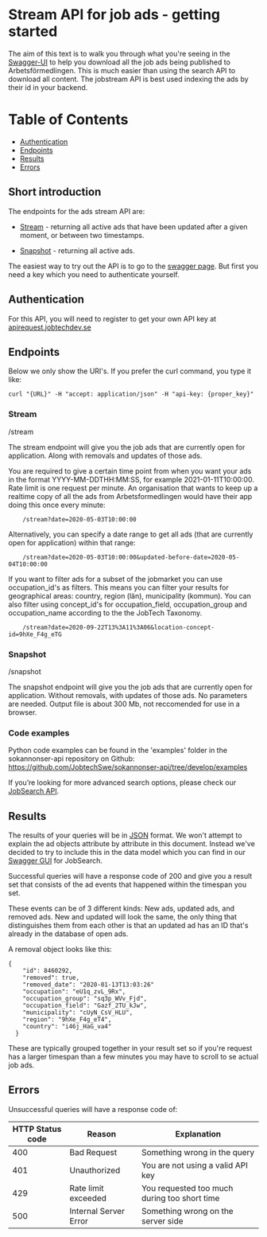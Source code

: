 # Stream API for job ads - getting started

The aim of this text is to walk you through what you're seeing in the [Swagger-UI](https://jobstream.api.jobtechdev.se) to help you download all the job ads being published to Arbetsförmedlingen. This is much easier than using the search API to download all content. The jobstream API is best used indexing the ads by their id in your backend.

# Table of Contents
* [Authentication](#Authentication)
* [Endpoints](#Endpoints)
* [Results](#Results)
* [Errors](#Errors)



## Short introduction

The endpoints for the ads stream API are:

* [Stream](#Stream) - returning all active ads that have been updated after a given moment, or between two timestamps.

* [Snapshot](#Snapshot) - returning all active ads.

The easiest way to try out the API is to go to the [swagger page](https://jobstream.api.jobtechdev.se/).
But first you need a key which you need to authenticate yourself.

## Authentication
For this API, you will need to register to get your own API key at [apirequest.jobtechdev.se](https://apirequest.jobtechdev.se)

## Endpoints
Below we only show the URI's. If you prefer the curl command, you type it like:

	curl "{URL}" -H "accept: application/json" -H "api-key: {proper_key}"
	
### Stream 
/stream

The stream endpoint will give you the job ads that are currently open for application. Along with removals and updates of those ads. 
	
You are required to give a certain time point from when you want your ads in the format YYYY-MM-DDTHH:MM:SS, for example 2021-01-11T10:00:00. Rate limit is one request per minute. An organisation that wants to keep up a realtime copy of all the ads from Arbetsformedlingen would have their app doing this once every minute: 

    	/stream?date=2020-05-03T10:00:00

Alternatively, you can specify a date range to get all ads (that are currently open for application) within that range: 
    
    	/stream?date=2020-05-03T10:00:00&updated-before-date=2020-05-04T10:00:00
	
If you want to filter ads for a subset of the jobmarket you can use occupation_id's as filters. This means you can filter your results for geographical areas: country, region (län), municipality (kommun). You can also filter using concept_id's for occupation_field, occupation_group and occupation_name according to the  the JobTech Taxonomy.

    	/stream?date=2020-09-22T13%3A11%3A06&location-concept-id=9hXe_F4g_eTG


### Snapshot
/snapshot

The snapshot endpoint will give you the job ads that are currently open for application. Without removals, with updates of those ads. No parameters are needed. Output file is about 300 Mb, not reccomended for use in a browser.
	
### Code examples
Python code examples can be found in the 'examples' folder in the sokannonser-api repository on Github: 
https://github.com/JobtechSwe/sokannonser-api/tree/develop/examples


	
If you’re looking for more advanced search options, please check our [JobSearch API](https://jobtechdev.se/docs/apis/jobsearch/).

## Results
The results of your queries will be in [JSON](https://en.wikipedia.org/wiki/JSON) format. We won't attempt to explain the ad objects attribute by attribute in this document. Instead we've decided to try to include this in the data model which you can find in our [Swagger GUI](https://jobsearch.api.jobtechdev.se) for JobSearch.

Successful queries will have a response code of 200 and give you a result set that consists of the ad events that happened within the timespan you set. 

These events can be of 3 different kinds: New ads, updated ads, and removed ads. New and updated will look the same, the only thing that distinguishes them from each other is that an updated ad has an ID that's already in the database of open ads. 

A removal object looks like this:

	{
	    "id": 8460292,
	    "removed": true,
	    "removed_date": "2020-01-13T13:03:26"
	    "occupation": "eU1q_zvL_9Rx",
	    "occupation_group": "sq3p_WVv_Fjd",
	    "occupation_field": "Gazf_2TU_kJw",
	    "municipality": "cUyN_CsV_HLU",
	    "region": "9hXe_F4g_eT4",
	    "country": "i46j_HaG_va4"
	  }

These are typically grouped together in your result set so if you're request has a larger timespan than a few minutes you may have to scroll to se actual job ads.

## Errors
Unsuccessful queries will have a response code of:

| HTTP Status code | Reason | Explanation |
| ------------- | ------------- | -------------|
| 400 | Bad Request | Something wrong in the query |
| 401 | Unauthorized | You are not using a valid API key |
| 429 | Rate limit exceeded | You requested too much during too short time |
| 500 | Internal Server Error | Something wrong on the server side |

